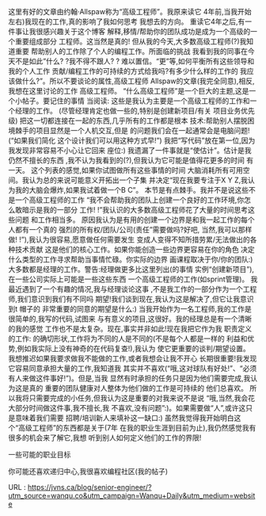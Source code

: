  
  
  
 这里有好的文章由约翰·Allspaw称为“高级工程师”。我原来读它 
 4年前,当我开始左右)我现在的工作,真的影响了我如何思考 
 我想去的方向。 
 重读它4年之后,有一件事让我很感兴趣关于这个博客 
 解释,移情/帮助你的团队成功是成为一个高级的一个重要组成部分 
 工程师。这当然是真的! 
 但从我的今天,大多数高级工程师(?)我知道重要 
 帮助别人的工作除了个人的编程工作。所面临的挑战 
 我看到我的同事在今天不是如此”什么? ?我不得不跟人? ? 
 难以置信。“更”等,如何平衡所有这些领导和我的个人工作 
 贡献/编程工作的可持续的方式给我吗?有多少什么样的工作的 
 我应该做什么?”。所以不要谈论的属性,高级工程师 
 Allspaw的文章(我完全同意),相反,我想在这里讨论的工作 
 高级工程师。 
 “什么高级工程师”是一个巨大的主题,这是一个小帖子。要记住的事情 
 当阅读: 
 这些是我认为主要是一个高级工程师的工作和一个经理的工作。 
 (尽管经理肯定也做一些的,特别是创建新项目/有关 
 项目业务优先级) 
 把这一切都连接在一起的东西,几乎所有的工作都是根本 
 技术:帮助别人摆脱困境棘手的项目显然是一个人机交互,但是 
 的问题我们会在一起通常会是电脑问题!(“如果我们简化 
 这个设计我们可以用这种方式早!”) 
 我把“写代码”放在第一位,因为我发现非常容易不小心让它回来 
 座位:) 
 我遗漏了一件事就是“使估计”。估计是我仍然不擅长的东西 
 ,我不认为我看到的(?),但我认为它可能是值得花更多的时间 
 有一天。 
 这个列表的感觉,如果你试图做所有这些事情的时间 
 大脑消耗所有可用空间。我认为总的来说可能意义开拓出一个子集 
 并决定“现在我要专注于X Y Z,我认为我的大脑会爆炸,如果我试着做一个B 
 C”。 
 本节是有点棘手。我并不是说这些不是一个高级工程师的工作 
 “我不会帮助我的团队上创建一个良好的工作环境,你怎么敢暗示是我的一部分 
 工作! !”我认识的大多数高级工程师花了大量的时间思考这些问题 
 和工作相当多。 
 原因我认为是有用的创建一个边界是和我一起工作的每个人都有一个真的 
 强烈的所有权/团队/公司(责任”需要做吗?好吧, 
 当然,我可以那样做! !”),我认为很容易,愿意做任何需要发生 
 变成人变得不知所措劳累/无法做出的各种技术贡献 
 这是他们的核心工作。如果你能创造一些边界更容易在你的角色 
 决定什么类型的工作寻求帮助当事情忙碌。你实际的边界 
 画课程取决于你/你的团队:) 
 大多数都是经理的工作。警告:经理做更多比这里列出(的事情 
 实例“创建新项目”),在一些公司实际上可能是一些这些东西 
 一个高级工程师的工作(如sprint管理)。 
 我最近遇到了一个有趣的情况,我与经理谈论这事 
 ,不是我工作的一部分作为一个工程师,我们意识到我们有不同吗 
 期望!我们谈到现在,我认为这是解决了,但它让我意识到t 
 帽子的 
 非常重要的同意的期望是什么:) 
 当我开始作为一名工程师,我的工作是很简单的,我写的代码,试图来 
 与有意义的项目,这很好。我的经理总是有一个清晰的我的感觉 
 工作也不是太复杂。现在,事实并非如此!现在我把它作为我 
 职责定义的工作: 
 的确切形状,工作将为不同的人是不同的(不是每个人都是一样的 
 利益和优势,例如我实际上没有神奇的在代码复查!),我认为 
 使它更重要的谈判/期望设置。 
 我想推迟如果我要求做我不能做的工作,或者我想会让我不开心 
 长期很重要!我发现它容易同意承担大量的工作,我知道我 
 其实并不喜欢(“哦,这对球队有好处!”、“必须有人来做这件事好!”)。但是,当我 
 显然有时承担的任务只是因为他们需要完成,我认为这是真的 
 重要的团队健康对人整体为他们做的工作是可持续的 
 他们总喜欢。 
 所以我将只需要完成的小任务,但我认为这是重要的对我来说不是说 
 “哦,当然,我会花大部分时间做这件事,我不擅长,我 
 不喜欢,没有问题”:)。如果需要做“人”,或许这只是意味着我们需要 
 招聘/培训新人来填补这一缺口:) 
 虽然我觉得我开始明白这个“高级工程师”的东西都是关于(7年 
 在我的职业生涯到目前为止),我仍然感觉我有很多的机会来了解它,我想 
 听到别人如何定义他们的工作的界限! 
  
 一些可能的职业目标 
  
  
 你可能还喜欢递归中心,我很喜欢编程社区(我的帖子) 
  
   
  URL : https://jvns.ca/blog/senior-engineer/?utm_source=wanqu.co&utm_campaign=Wanqu+Daily&utm_medium=website